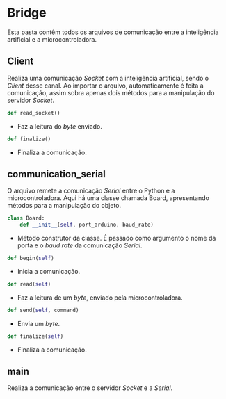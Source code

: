 # Bridge

Esta pasta contêm todos os arquivos de comunicação entre a inteligência artificial e a microcontroladora.

## Client 
Realiza uma comunicação _Socket_ com a inteligência artificial, sendo o _Client_ desse canal. Ao importar o arquivo, automaticamente é feita a comunicação, assim sobra apenas dois métodos para a manipulação do servidor _Socket_.

```py
def read_socket()
```
- Faz a leitura do _byte_ enviado.

```py
def finalize()
```
- Finaliza a comunicação.

## communication_serial
O arquivo remete a comunicação _Serial_ entre o Python e a microcontroladora. Aqui há uma classe chamada Board, apresentando métodos para a manipulação do objeto.

```py
class Board:
    def __init__(self, port_arduino, baud_rate)
```
- Método construtor da classe. É passado como argumento o nome da porta e o _baud rate_ da comunicação _Serial_.

```py
def begin(self)
```
- Inicia a comunicação.

```py
def read(self)
```
- Faz a leitura de um _byte_, enviado pela microcontroladora.

```py
def send(self, command)
```
- Envia um _byte_.

```py
def finalize(self)
```
- Finaliza a comunicação.

## main
Realiza a comunicação entre o servidor _Socket_ e a _Serial_.